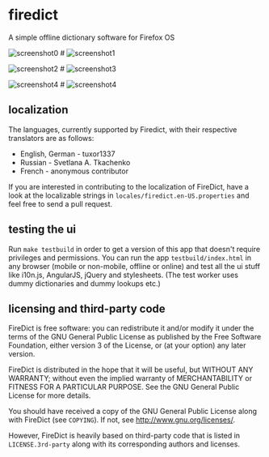 firedict
========

A simple offline dictionary software for Firefox OS

![screenshot0](https://raw.github.com/tuxor1337/firedict/master/screen0.png "drawer") #
![screenshot1](https://raw.github.com/tuxor1337/firedict/master/screen1.png "list of matches")

![screenshot2](https://raw.github.com/tuxor1337/firedict/master/screen2.png "displaying an entry") #
![screenshot3](https://raw.github.com/tuxor1337/firedict/master/screen3.png "managing dictionaries")

![screenshot4](https://raw.github.com/tuxor1337/firedict/master/screen4.png "changing a dictionary's color") #
![screenshot4](https://raw.github.com/tuxor1337/firedict/master/screen5.png "moving dictionaries around")

localization
------------

The languages, currently supported by Firedict, with their respective
translators are as follows:

* English, German - tuxor1337
* Russian - Svetlana A. Tkachenko
* French - anonymous contributor

If you are interested in contributing to the localization of FireDict, have a
look at the localizable strings in `locales/firedict.en-US.properties` and feel
free to send a pull request.

testing the ui
--------------

Run `make testbuild` in order to get a version of this app that doesn't require
privileges and permissions. You can run the app `testbuild/index.html` in
any browser (mobile or non-mobile, offline or online) and test all the ui stuff
like i10n.js, AngularJS, jQuery and stylesheets. (The test worker uses dummy
dictionaries and dummy lookups etc.)

licensing and third-party code
----------------

FireDict is free software: you can redistribute it and/or modify
it under the terms of the GNU General Public License as published by
the Free Software Foundation, either version 3 of the License, or
(at your option) any later version.

FireDict is distributed in the hope that it will be useful,
but WITHOUT ANY WARRANTY; without even the implied warranty of
MERCHANTABILITY or FITNESS FOR A PARTICULAR PURPOSE.  See the
GNU General Public License for more details.

You should have received a copy of the GNU General Public License
along with FireDict (see `COPYING`).  If not, see <http://www.gnu.org/licenses/>.

However, FireDict is heavily based on third-party code that is listed in
`LICENSE.3rd-party` along with its corresponding authors and licenses.

